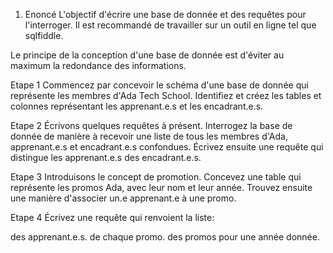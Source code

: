 1. Enoncé
L'objectif d'écrire une base de donnée et des requêtes pour l'interroger. Il est recommandé de travailler sur un outil en ligne tel que sqlfiddle.

Le principe de la conception d'une base de donnée est d'éviter au maximum la redondance des informations.

Etape 1
Commencez par concevoir le schéma d'une base de donnée qui représente les membres d'Ada Tech School. Identifiez et créez les tables et colonnes représentant les apprenant.e.s et les encadrant.e.s.

Etape 2
Écrivons quelques requêtes à présent. Interrogez la base de donnée de manière à recevoir une liste de tous les membres d'Ada, apprenant.e.s et encadrant.e.s confondues. Écrivez ensuite une requête qui distingue les apprenant.e.s des encadrant.e.s.

Etape 3
Introduisons le concept de promotion. Concevez une table qui représente les promos Ada, avec leur nom et leur année. Trouvez ensuite une manière d'associer un.e apprenant.e à une promo.

Etape 4
Écrivez une requête qui renvoient la liste:

des apprenant.e.s. de chaque promo.
des promos pour une année donnée.